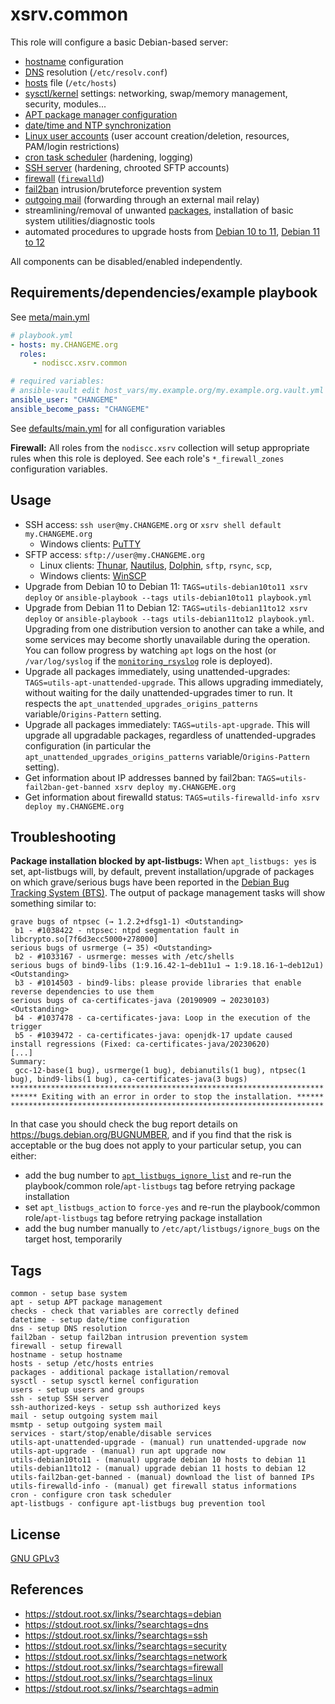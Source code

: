 # xsrv.common

This role will configure a basic Debian-based server:

- [hostname](tasks/hostname.yml) configuration
- [DNS](tasks/dns.yml) resolution (`/etc/resolv.conf`)
- [hosts](tasks/hosts.yml) file (`/etc/hosts`)
- [sysctl/kernel](tasks/sysctl.yml) settings: networking, swap/memory management, security, modules...
- [APT package manager configuration](tasks/apt.yml)
- [date/time and NTP synchronization](tasks/datetime.yml)
- [Linux user accounts](tasks/users.yml) (user account creation/deletion, resources, PAM/login restrictions)
- [cron task scheduler](tasks/cron.yml) (hardening, logging)
- [SSH server](tasks/ssh.yml) (hardening, chrooted SFTP accounts)
- [firewall](tasks/firewalld.yml) ([`firewalld`](https://en.wikipedia.org/wiki/Firewalld))
- [fail2ban](tasks/fail2ban.yml) intrusion/bruteforce prevention system
- [outgoing mail](tasks/mail.yml) (forwarding through an external mail relay)
- streamlining/removal of unwanted [packages](tasks/packages.yml), installation of basic system utilities/diagnostic tools
- automated procedures to upgrade hosts from [Debian 10 to 11](tasks/utils-debian10to11.yml), [Debian 11 to 12](tasks/utils-debian11to12.yml)

All components can be disabled/enabled independently.


## Requirements/dependencies/example playbook

See [meta/main.yml](meta/main.yml)


```yaml
# playbook.yml
- hosts: my.CHANGEME.org
  roles:
     - nodiscc.xsrv.common

# required variables:
# ansible-vault edit host_vars/my.example.org/my.example.org.vault.yml
ansible_user: "CHANGEME"
ansible_become_pass: "CHANGEME"
```

See [defaults/main.yml](defaults/main.yml) for all configuration variables

**Firewall:** All roles from the `nodiscc.xsrv` collection will setup appropriate rules when this role is deployed. See each role's `*_firewall_zones` configuration variables.


## Usage

- SSH access: `ssh user@my.CHANGEME.org` or `xsrv shell default my.CHANGEME.org`
  - Windows clients: [PuTTY](https://www.chiark.greenend.org.uk/~sgtatham/putty/)
- SFTP access: `sftp://user@my.CHANGEME.org`
  - Linux clients: [Thunar](http://docs.xfce.org/xfce/thunar/start), [Nautilus](https://wiki.gnome.org/action/show/Apps/Nautilus), [Dolphin](https://www.kde.org/applications/system/dolphin/), `sftp`, `rsync`, `scp`,
  - Windows clients: [WinSCP](https://winscp.net/eng/index.php)
- Upgrade from Debian 10 to Debian 11: `TAGS=utils-debian10to11 xsrv deploy` or `ansible-playbook --tags utils-debian10to11 playbook.yml`
- Upgrade from Debian 11 to Debian 12: `TAGS=utils-debian11to12 xsrv deploy` or `ansible-playbook --tags utils-debian11to12 playbook.yml`. Upgrading from one distribution version to another can take a while, and some services may become shortly unavailable during the operation. You can follow progress by watching `apt` logs on the host (or `/var/log/syslog` if the [`monitoring_rsyslog`](../monitoring_rsyslog) role is deployed).
- Upgrade all packages immediately, using unattended-upgrades: `TAGS=utils-apt-unattended-upgrade`. This allows upgrading immediately, without waiting for the daily unattended-upgrades timer to run. It respects the `apt_unattended_upgrades_origins_patterns` variable/`Origins-Pattern` setting.
- Upgrade all packages immediately: `TAGS=utils-apt-upgrade`. This will upgrade all upgradable packages, regardless of unattended-upgrades configuration (in particular the `apt_unattended_upgrades_origins_patterns` variable/`Origins-Pattern` setting).
- Get information about IP addresses banned by fail2ban: `TAGS=utils-fail2ban-get-banned xsrv deploy my.CHANGEME.org`
- Get information about firewalld status: `TAGS=utils-firewalld-info xsrv deploy my.CHANGEME.org`

## Troubleshooting

**Package installation blocked by apt-listbugs:** When `apt_listbugs: yes` is set, apt-listbugs will, by default, prevent installation/upgrade of packages on which grave/serious bugs have been reported in the [Debian Bug Tracking System (BTS)](https://www.debian.org/Bugs/). The output of package management tasks will show something similar to:

```
grave bugs of ntpsec (→ 1.2.2+dfsg1-1) <Outstanding>
 b1 - #1038422 - ntpsec: ntpd segmentation fault in libcrypto.so[7f6d3ecc5000+278000]
serious bugs of usrmerge (→ 35) <Outstanding>
 b2 - #1033167 - usrmerge: messes with /etc/shells
serious bugs of bind9-libs (1:9.16.42-1~deb11u1 → 1:9.18.16-1~deb12u1) <Outstanding>
 b3 - #1014503 - bind9-libs: please provide libraries that enable reverse dependencies to use them
serious bugs of ca-certificates-java (20190909 → 20230103) <Outstanding>
 b4 - #1037478 - ca-certificates-java: Loop in the execution of the trigger
 b5 - #1039472 - ca-certificates-java: openjdk-17 update caused install regressions (Fixed: ca-certificates-java/20230620)
[...]
Summary:
 gcc-12-base(1 bug), usrmerge(1 bug), debianutils(1 bug), ntpsec(1 bug), bind9-libs(1 bug), ca-certificates-java(3 bugs)
**********************************************************************
****** Exiting with an error in order to stop the installation. ******
**********************************************************************
```

In that case you should check the bug report details on https://bugs.debian.org/BUGNUMBER, and if you find that the risk is acceptable or the bug does not apply to your particular setup, you can either:
- add the bug number to [`apt_listbugs_ignore_list`](defaults/main.yml) and re-run the playbook/common role/`apt-listbugs` tag before retrying package installation
- set `apt_listbugs_action` to `force-yes` and re-run the playbook/common role/`apt-listbugs` tag before retrying package installation
- add the bug number manually to `/etc/apt/listbugs/ignore_bugs` on the target host, temporarily

## Tags

<!--BEGIN TAGS LIST-->
```
common - setup base system
apt - setup APT package management
checks - check that variables are correctly defined
datetime - setup date/time configuration
dns - setup DNS resolution
fail2ban - setup fail2ban intrusion prevention system
firewall - setup firewall
hostname - setup hostname
hosts - setup /etc/hosts entries
packages - additional package istallation/removal
sysctl - setup sysctl kernel configuration
users - setup users and groups
ssh - setup SSH server
ssh-authorized-keys - setup ssh authorized keys
mail - setup outgoing system mail
msmtp - setup outgoing system mail
services - start/stop/enable/disable services
utils-apt-unattended-upgrade - (manual) run unattended-upgrade now
utils-apt-upgrade - (manual) run apt upgrade now
utils-debian10to11 - (manual) upgrade debian 10 hosts to debian 11
utils-debian11to12 - (manual) upgrade debian 11 hosts to debian 12
utils-fail2ban-get-banned - (manual) download the list of banned IPs
utils-firewalld-info - (manual) get firewall status informations
cron - configure cron task scheduler
apt-listbugs - configure apt-listbugs bug prevention tool
```
<!--END TAGS LIST-->


## License

[GNU GPLv3](../../LICENSE)


## References

- https://stdout.root.sx/links/?searchtags=debian
- https://stdout.root.sx/links/?searchtags=dns
- https://stdout.root.sx/links/?searchtags=ssh
- https://stdout.root.sx/links/?searchtags=security
- https://stdout.root.sx/links/?searchtags=network
- https://stdout.root.sx/links/?searchtags=firewall
- https://stdout.root.sx/links/?searchtags=linux
- https://stdout.root.sx/links/?searchtags=admin
